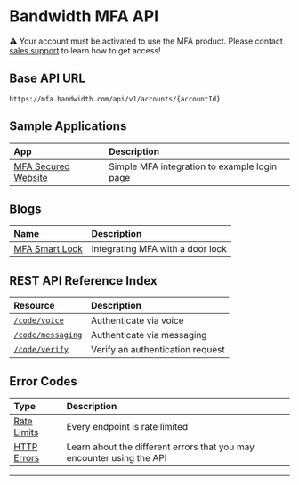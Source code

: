 # Bandwidth MFA API

⚠️ Your account must be activated to use the MFA product. Please contact [sales support](https://www.bandwidth.com/talk-to-an-expert/) to learn how to get access!

## Base API URL
`https://mfa.bandwidth.com/api/v1/accounts/{accountId}`

## Sample Applications
| App | Description |
| :---- | :---- |
| [MFA Secured Website](https://github.com/Bandwidth-Samples/mfa-secured-website-python) | Simple MFA integration to example login page |

## Blogs
| Name | Description |
| :---- | :---- |
| [MFA Smart Lock](https://www.bandwidth.com/blog/diy-two-factor-authentication-for-your-every-need/) | Integrating MFA with a door lock |

## REST API Reference Index
| Resource | Description |
| :---- | :---- |
| [`/code/voice`](methods/code/voice.md) | Authenticate via voice |
| [`/code/messaging`](methods/code/messaging.md) | Authenticate via messaging |
| [`/code/verify`](methods/code/verify.md) | Verify an authentication request |

## Error Codes
| Type | Description |
| :---- | :---- |
| [Rate Limits](rateLimits.md) | Every endpoint is rate limited |
| [HTTP Errors](errors.md) | Learn about the different errors that you may encounter using the API |

---

